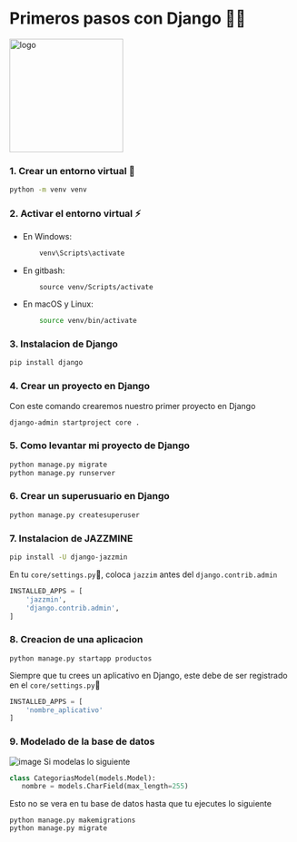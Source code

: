 # Primeros pasos con Django 🦾🐍
[<img src="https://daiderd.com/nix-darwin/images/nix-darwin.png" width="200px" alt="logo" />](https://github.com/LnL7/nix-darwin)
### 1. Crear un entorno virtual 🐍

```bash
python -m venv venv

```

### 2. Activar el entorno virtual ⚡
- En Windows:
    ```bash
        venv\Scripts\activate
    ```
- En gitbash:
    ```
        source venv/Scripts/activate
    ```
- En macOS y Linux:
    ```bash
        source venv/bin/activate
    ```


### 3. Instalacion de Django
```bash
pip install django
```
### 4. Crear un proyecto en Django
Con este comando crearemos nuestro primer proyecto en Django
```bash
django-admin startproject core .
```
### 5. Como levantar mi proyecto de Django
```bash
python manage.py migrate
python manage.py runserver
```
### 6. Crear un superusuario en Django
```bash
python manage.py createsuperuser
```
### 7. Instalacion de JAZZMINE
```bash
pip install -U django-jazzmin
```
En tu ``core/settings.py``📂, coloca ``jazzim`` antes del ``django.contrib.admin``
```py
INSTALLED_APPS = [
    'jazzmin',
    'django.contrib.admin',
]
```
### 8. Creacion de una aplicacion
```
python manage.py startapp productos
```
Siempre que tu crees un aplicativo en Django, este debe de ser registrado en el ``core/settings.py``📂
```py
INSTALLED_APPS = [
    'nombre_aplicativo'
]
```
### 9. Modelado de la base de datos
![image](https://github.com/user-attachments/assets/f69a535b-f8f1-4c3b-a065-4b8f518a9f85)
Si modelas lo siguiente
```py
class CategoriasModel(models.Model):
   nombre = models.CharField(max_length=255)
```
Esto no se vera en tu base de datos hasta que tu ejecutes lo siguiente
```
python manage.py makemigrations
python manage.py migrate
```